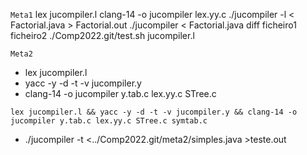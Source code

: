 `Meta1`
lex jucompiler.l
clang-14 -o jucompiler lex.yy.c
./jucompiler -l < Factorial.java > Factorial.out
./jucompiler < Factorial.java
diff ficheiro1 ficheiro2
./Comp2022.git/test.sh jucompiler.l

`Meta2`

- lex jucompiler.l
- yacc -y -d -t -v jucompiler.y
- clang-14 -o jucompiler y.tab.c lex.yy.c STree.c

`lex jucompiler.l && yacc -y -d -t -v jucompiler.y && clang-14 -o jucompiler y.tab.c lex.yy.c STree.c symtab.c`

- ./jucompiler -t <../Comp2022.git/meta2/simples.java >teste.out
